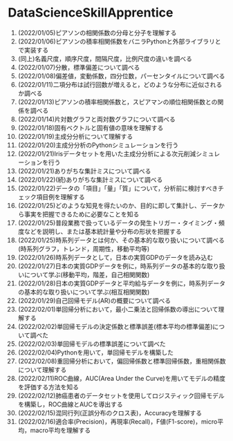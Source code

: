# DataScienceSkillApprentice

1. (2022/01/05)ピアソンの相関係数の分母と分子を理解する
1. (2022/01/06)ピアソンの積率相関係数をバニラPythonと外部ライブラリとで実装する
1. (同上)名義尺度，順序尺度，間隔尺度，比例尺度の違いを調べる
1. (2022/01/07)分散，標準偏差について調べる
1. (2022/01/08)偏差値，変動係数，四分位数，パーセンタイルについて調べる
1. (2022/01/11)二項分布は試行回数が増えると，どのような分布に近似されるか調べる
1. (2022/01/13)ピアソンの積率相関係数と，スピアマンの順位相関係数との関係を調べる
1. (2022/01/14)片対数グラフと両対数グラフについて調べる
1. (2022/01/18)固有ベクトルと固有値の意味を理解する
1. (2022/01/19)主成分分析について理解する
1. (2022/01/20)主成分分析のPythonシミュレーションを行う
1. (2022/01/21)Irisデータセットを用いた主成分分析による次元削減シミュレーションを行う
1. (2022/01/21)ありがちな集計ミスについて調べる
1. (2022/01/22)(続)ありがちな集計ミスについて調べる
1. (2022/01/22)データの「項目」「量」「質」について，分析前に検討すべきチェック項目例を理解する
1. (2022/01/25)どのような知見を得たいのか、目的に即して集計し、データから事実を把握できるために必要なことを知る
1. (2022/01/25)普段業務で扱っているデータの発生トリガー・タイミング・頻度などを説明し、または基本統計量や分布の形状を把握する
1. (2022/01/25)時系列データとは何か、その基本的な取り扱いについて調べる(時系列グラフ，トレンド，周期性，移動平均等)
1. (2022/01/26)時系列データとして，日本の実質GDPのデータを読み込む
1. (2022/01/27)日本の実質GDPデータを例に，時系列データの基本的な取り扱いについて学ぶ(移動平均，階差，自己相関関数)
1. (2022/01/28)日本の実質GDPデータと平均給与データを例に，時系列データの基本的な取り扱いについて学ぶ(相互相関関数)
1. (2022/01/29)自己回帰モデル(AR)の概要について調べる
1. (2022/02/01)単回帰分析において，最小二乗法と回帰係数の導出について理解する
1. (2022/02/02)単回帰モデルの決定係数と標準誤差(標本平均の標準偏差)について調べた
1. (2022/02/03)単回帰モデルの標準誤差について調べた
1. (2022/02/04)Pythonを用いて，単回帰モデルを構築した
1. (2022/02/08)重回帰分析において，偏回帰係数と標準回帰係数，重相関係数について理解する
1. (2022/02/11)ROC曲線，AUC(Area Under the Curve)を用いてモデルの精度を評価する方法を知る
1. (2022/02/12)肺癌患者のデータセットを使用してロジスティック回帰モデルを構築し，ROC曲線とAUCを導出する
1. (2022/02/15)混同行列(正誤分布のクロス表)，Accuracyを理解する
1. (2022/02/16)適合率(Precision)，再現率(Recall)，F値(F1-score)，micro平均，macro平均を理解する